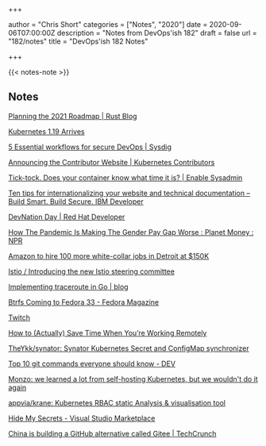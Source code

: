 +++

author = "Chris Short"
categories = ["Notes", "2020"]
date = 2020-09-06T07:00:00Z
description = "Notes from DevOps'ish 182"
draft = false
url = "182/notes"
title = "DevOps'ish 182 Notes"

+++

{{< notes-note >}}

## Notes

[Planning the 2021 Roadmap | Rust Blog](https://blog.rust-lang.org/2020/09/03/Planning-2021-Roadmap.html)

[Kubernetes 1.19 Arrives](https://www.openshift.com/blog/kubernetes-1.19-arrives)

[5 Essential workflows for secure DevOps | Sysdig](https://sysdig.com/blog/essential-workflows-for-secure-devops/)

[Announcing the Contributor Website | Kubernetes Contributors](https://www.kubernetes.dev/blog/2020/08/24/announcing-the-contributor-website/)

[Tick-tock. Does your container know what time it is? | Enable Sysadmin](https://www.redhat.com/sysadmin/tick-tock-container-time)

[Ten tips for internationalizing your website and technical documentation – Build Smart. Build Secure. IBM Developer](https://developer.ibm.com/blogs/internationalization-lesser-known-best-practices/)

[DevNation Day | Red Hat Developer](https://developers.redhat.com/devnation/devnationday)

[How The Pandemic Is Making The Gender Pay Gap Worse : Planet Money : NPR](https://www.npr.org/sections/money/2020/08/18/903221371/how-the-pandemic-is-making-the-gender-pay-gap-worse)

[Amazon to hire 100 more white-collar jobs in Detroit at $150K](https://www.freep.com/story/money/business/2020/08/18/amazon-white-collar-jobs-detroit/3379498001/)

[Istio / Introducing the new Istio steering committee](https://istio.io/latest/blog/2020/steering-changes/)

[Implementing traceroute in Go | blog](https://blog.kalbhor.xyz/post/implementing-traceroute-in-go/)

[Btrfs Coming to Fedora 33 - Fedora Magazine](https://fedoramagazine.org/btrfs-coming-to-fedora-33/)

[Twitch](https://www.openshift.com/streaming/twitch)

[How to (Actually) Save Time When You’re Working Remotely](https://hbr.org/2020/08/how-to-actually-save-time-when-youre-working-remotely)

[TheYkk/synator: Synator Kubernetes Secret and ConfigMap synchronizer](https://github.com/TheYkk/synator)

[Top 10 git commands everyone should know - DEV](https://dev.to/nyxtom/top-10-git-commands-everyone-should-know-57e0)

[Monzo: we learned a lot from self-hosting Kubernetes, but we wouldn't do it again](https://www.computing.co.uk/news/4019233/monzo-learned-lot-self-hosting-kubernetes-wouldn%E2%80%99)

[appvia/krane: Kubernetes RBAC static Analysis & visualisation tool](https://github.com/appvia/krane)

[Hide My Secrets - Visual Studio Marketplace](https://marketplace.visualstudio.com/items?itemName=emadashi.hide-my-secrets)

[China is building a GitHub alternative called Gitee | TechCrunch](https://techcrunch.com/2020/08/21/china-is-building-its-github-alternative-gitee/)
